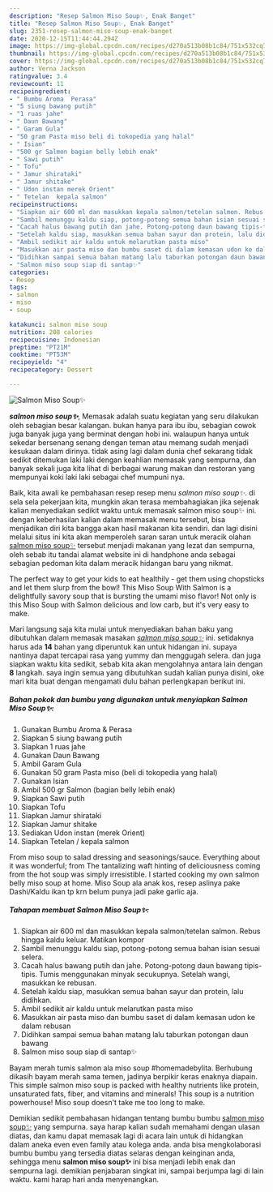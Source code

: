 ```yaml
---
description: "Resep Salmon Miso Soup✨, Enak Banget"
title: "Resep Salmon Miso Soup✨, Enak Banget"
slug: 2351-resep-salmon-miso-soup-enak-banget
date: 2020-12-15T11:44:44.294Z
image: https://img-global.cpcdn.com/recipes/d270a513b08b1c84/751x532cq70/salmon-miso-soup✨-foto-resep-utama.jpg
thumbnail: https://img-global.cpcdn.com/recipes/d270a513b08b1c84/751x532cq70/salmon-miso-soup✨-foto-resep-utama.jpg
cover: https://img-global.cpcdn.com/recipes/d270a513b08b1c84/751x532cq70/salmon-miso-soup✨-foto-resep-utama.jpg
author: Verna Jackson
ratingvalue: 3.4
reviewcount: 11
recipeingredient:
- " Bumbu Aroma  Perasa"
- "5 siung bawang putih"
- "1 ruas jahe"
- " Daun Bawang"
- " Garam Gula"
- "50 gram Pasta miso beli di tokopedia yang halal"
- " Isian"
- "500 gr Salmon bagian belly lebih enak"
- " Sawi putih"
- " Tofu"
- " Jamur shirataki"
- " Jamur shitake"
- " Udon instan merek Orient"
- " Tetelan  kepala salmon"
recipeinstructions:
- "Siapkan air 600 ml dan masukkan kepala salmon/tetelan salmon. Rebus hingga kaldu keluar. Matikan kompor"
- "Sambil menunggu kaldu siap, potong-potong semua bahan isian sesuai selera."
- "Cacah halus bawang putih dan jahe. Potong-potong daun bawang tipis-tipis. Tumis menggunakan minyak secukupnya. Setelah wangi, masukkan ke rebusan."
- "Setelah kaldu siap, masukkan semua bahan sayur dan protein, lalu didihkan."
- "Ambil sedikit air kaldu untuk melarutkan pasta miso"
- "Masukkan air pasta miso dan bumbu saset di dalam kemasan udon ke dalam rebusan"
- "Didihkan sampai semua bahan matang lalu taburkan potongan daun bawang"
- "Salmon miso soup siap di santap✨"
categories:
- Resep
tags:
- salmon
- miso
- soup

katakunci: salmon miso soup 
nutrition: 208 calories
recipecuisine: Indonesian
preptime: "PT21M"
cooktime: "PT53M"
recipeyield: "4"
recipecategory: Dessert

---
```



![Salmon Miso Soup✨](https://img-global.cpcdn.com/recipes/d270a513b08b1c84/751x532cq70/salmon-miso-soup✨-foto-resep-utama.jpg)

<b><i>salmon miso soup✨</i></b>, Memasak adalah suatu kegiatan yang seru dilakukan oleh sebagian besar kalangan. bukan hanya para ibu ibu, sebagian cowok juga banyak juga yang berminat dengan hobi ini. walaupun hanya untuk sekedar bersenang senang dengan teman atau memang sudah menjadi kesukaan dalam dirinya. tidak asing lagi dalam dunia chef sekarang tidak sedikit ditemukan laki laki dengan keahlian memasak yang sempurna, dan banyak sekali juga kita lihat di berbagai warung makan dan restoran yang mempunyai koki laki laki sebagai chef mumpuni nya.

Baik, kita awali ke pembahasan resep resep menu <i>salmon miso soup✨</i>. di sela sela pekerjaan kita, mungkin akan terasa membahagiakan jika sejenak kalian menyediakan sedikit waktu untuk memasak salmon miso soup✨ ini. dengan keberhasilan kalian dalam memasak menu tersebut, bisa menjadikan diri kita bangga akan hasil makanan kita sendiri. dan lagi disini melalui situs ini kita akan memperoleh saran saran untuk meracik olahan <u>salmon miso soup✨</u> tersebut menjadi makanan yang lezat dan sempurna, oleh sebab itu tandai alamat website ini di handphone anda sebagai sebagian pedoman kita dalam meracik hidangan baru yang nikmat.

The perfect way to get your kids to eat healthily - get them using chopsticks and let them slurp from the bowl! This Miso Soup With Salmon is a delightfully savory soup that is bursting the umami miso flavor! Not only is this Miso Soup with Salmon delicious and low carb, but it&#39;s very easy to make.


Mari langsung saja kita mulai untuk menyediakan bahan baku yang dibutuhkan dalam memasak masakan <u><i>salmon miso soup✨</i></u> ini. setidaknya harus ada <b>14</b> bahan yang diperuntuk kan untuk hidangan ini. supaya nantinya dapat tercapai rasa yang yummy dan menggugah selera. dan juga siapkan waktu kita sedikit, sebab kita akan mengolahnya antara lain dengan <b>8</b> langkah. saya ingin semua yang dibutuhkan sudah kalian punya disini, oke mari kita buat dengan mengamati dulu bahan perlengkapan berikut ini.

<!--inarticleads1-->

##### Bahan pokok dan bumbu yang digunakan untuk menyiapkan Salmon Miso Soup✨:

1. Gunakan  Bumbu Aroma &amp; Perasa
1. Siapkan 5 siung bawang putih
1. Siapkan 1 ruas jahe
1. Gunakan  Daun Bawang
1. Ambil  Garam Gula
1. Gunakan 50 gram Pasta miso (beli di tokopedia yang halal)
1. Gunakan  Isian
1. Ambil 500 gr Salmon (bagian belly lebih enak)
1. Siapkan  Sawi putih
1. Siapkan  Tofu
1. Siapkan  Jamur shirataki
1. Siapkan  Jamur shitake
1. Sediakan  Udon instan (merek Orient)
1. Siapkan  Tetelan / kepala salmon


From miso soup to salad dressing and seasonings/sauce. Everything about it was wonderful; from The tantalizing waft hinting of deliciousness coming from the hot soup was simply irresistible. I started cooking my own salmon belly miso soup at home. Miso Soup ala anak kos, resep aslinya pake Dashi/Kaldu ikan tp krn belum punya jadi pake garlic aja. 

<!--inarticleads2-->

##### Tahapan membuat Salmon Miso Soup✨:

1. Siapkan air 600 ml dan masukkan kepala salmon/tetelan salmon. Rebus hingga kaldu keluar. Matikan kompor
1. Sambil menunggu kaldu siap, potong-potong semua bahan isian sesuai selera.
1. Cacah halus bawang putih dan jahe. Potong-potong daun bawang tipis-tipis. Tumis menggunakan minyak secukupnya. Setelah wangi, masukkan ke rebusan.
1. Setelah kaldu siap, masukkan semua bahan sayur dan protein, lalu didihkan.
1. Ambil sedikit air kaldu untuk melarutkan pasta miso
1. Masukkan air pasta miso dan bumbu saset di dalam kemasan udon ke dalam rebusan
1. Didihkan sampai semua bahan matang lalu taburkan potongan daun bawang
1. Salmon miso soup siap di santap✨


Bayam merah tumis salmon ala miso soup #homemadebylita. Berhubung dikasih bayam merah sama temen, jadinya berpikir keras enaknya diapain. This simple salmon miso soup is packed with healthy nutrients like protein, unsaturated fats, fiber, and vitamins and minerals! This soup is a nutrition powerhouse! Miso soup doesn&#39;t take me too long to make. 

Demikian sedikit pembahasan hidangan tentang bumbu bumbu <u>salmon miso soup✨</u> yang sempurna. saya harap kalian sudah memahami dengan ulasan diatas, dan kamu dapat memasak lagi di acara lain untuk di hidangkan dalam aneka even even family atau kolega anda. anda bisa mengkolaborasi bumbu bumbu yang tersedia diatas selaras dengan keinginan anda, sehingga menu <b>salmon miso soup✨</b> ini bisa menjadi lebih enak dan sempurna lagi. demikian penjabaran singkat ini, sampai berjumpa lagi di lain waktu. kami harap hari anda menyenangkan.
